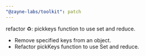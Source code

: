 ```yaml
---
"@zayne-labs/toolkit": patch
---
```


refactor ♻️: pickkeys function to use set and reduce.

-  Remove specified keys from an object.
-  Refactor pickKeys function to use Set and reduce.
